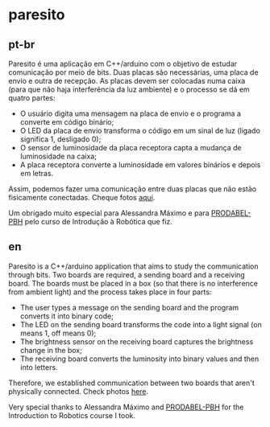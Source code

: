 # paresito

## pt-br

Paresito é uma aplicação em C++/arduino com o objetivo de estudar comunicação por meio de bits. Duas placas são necessárias, uma placa de envio e outra de recepção. As placas devem ser colocadas numa caixa (para que não haja interferência da luz ambiente) e o processo se dá em quatro partes:

* O usuário digita uma mensagem na placa de envio e o programa a converte em código binário; 
* O LED da placa de envio transforma o código em um sinal de luz (ligado significa 1, desligado 0);
* O sensor de luminosidade da placa receptora capta a mudança de luminosidade na caixa;
* A placa receptora converte a luminosidade em valores binários e depois em letras.

Assim, podemos fazer uma comunicação entre duas placas que não estão fisicamente conectadas. Cheque fotos [aqui](https://drive.google.com/drive/folders/1UWfe9D1-1VTWlmJ9CAKZj_37Qc9fnizx?usp=sharing).

Um obrigado muito especial para Alessandra Máximo e para [PRODABEL-PBH](https://prefeitura.pbh.gov.br/prodabel/inclusaodigital) pelo curso de Introdução à Robótica que fiz.

## en

Paresito is a C++/arduino application that aims to study the communication through bits. Two boards are required, a sending board and a receiving board. The boards must be placed in a box (so that there is no interference from ambient light) and the process takes place in four parts: 

* The user types a message on the sending board and the program converts it into binary code;
* The LED on the sending board transforms the code into a light signal (on means 1, off means 0);
* The brightness sensor on the receiving board captures the brightness change in the box;
* The receiving board converts the luminosity into binary values and then into letters.

Therefore, we established communication between two boards that aren't physically connected. Check photos [here](https://drive.google.com/drive/folders/1UWfe9D1-1VTWlmJ9CAKZj_37Qc9fnizx?usp=sharing).

Very special thanks to Alessandra Máximo and [PRODABEL-PBH](https://prefeitura.pbh.gov.br/prodabel/inclusaodigital) for the Introduction to Robotics course I took.